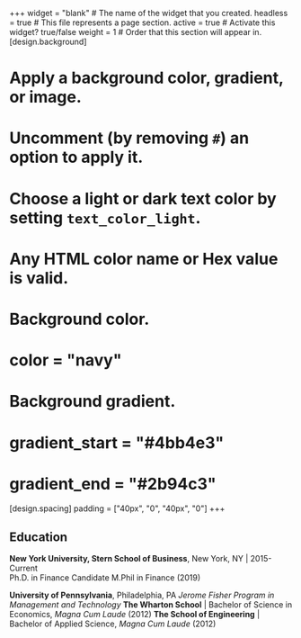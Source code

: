 +++
widget = "blank"  # The name of the widget that you created.
headless = true  # This file represents a page section.
active = true  # Activate this widget? true/false
weight = 1  # Order that this section will appear in.
[design.background]
  # Apply a background color, gradient, or image.
  #   Uncomment (by removing `#`) an option to apply it.
  #   Choose a light or dark text color by setting `text_color_light`.
  #   Any HTML color name or Hex value is valid.

  # Background color.
  # color = "navy"
  
  # Background gradient.
  # gradient_start = "#4bb4e3"
  # gradient_end = "#2b94c3"
  
[design.spacing]
  padding = ["40px", "0", "40px", "0"]
+++

## Education
**New York University, Stern School of Business**, New York, NY | 2015- Current  
Ph.D. in Finance Candidate
M.Phil in Finance (2019) 

**University of Pennsylvania**, Philadelphia, PA 
_Jerome Fisher Program in Management and Technology_
**The Wharton School** | Bachelor of Science in Economics, _Magna Cum Laude_ (2012)
**The School of Engineering** | Bachelor of Applied Science, _Magna Cum Laude_ (2012)
